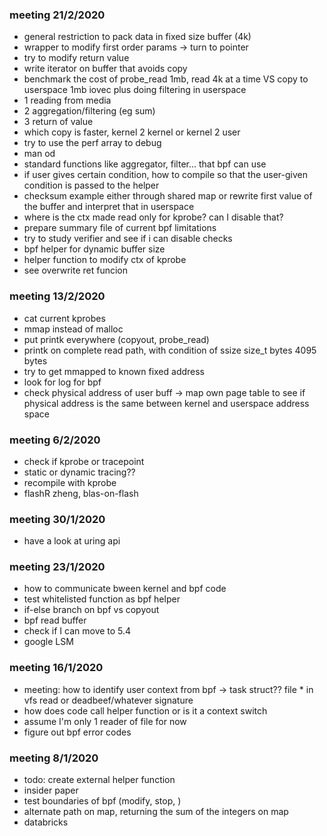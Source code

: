 ### meeting 21/2/2020
- general restriction to pack data in fixed size buffer (4k)
- wrapper to modify first order params -> turn to pointer
- try to modify return value
- write iterator on buffer that avoids copy
- benchmark the cost of probe_read 1mb, read 4k at a time VS copy to userspace 1mb iovec plus doing filtering in userspace
- 1 reading from media
- 2 aggregation/filtering (eg sum)
- 3 return of value
- which copy is faster, kernel 2 kernel or kernel 2 user
- try to use the perf array to debug
- man od
- standard functions like aggregator, filter... that bpf can use
- if user gives certain condition, how to compile so that the user-given condition is passed to the helper
- checksum example either through shared map or rewrite first value of the buffer and interpret that in userspace
- where is the ctx made read only for kprobe? can I disable that?
- prepare summary file of current bpf limitations
- try to study verifier and see if i can disable checks
- bpf helper for dynamic buffer size
- helper function to modify ctx of kprobe 
- see overwrite ret funcion

### meeting 13/2/2020
- cat current kprobes
- mmap instead of malloc
- put printk everywhere (copyout, probe_read)
- printk on complete read path, with condition of ssize  size_t bytes 4095 bytes
- try to get mmapped to known fixed address
- look for log for bpf
- check physical address of user buff -> map own page table to see if physical address is the same between kernel and userspace address space

### meeting 6/2/2020
- check if kprobe or tracepoint
- static or dynamic tracing??
- recompile with kprobe 
- flashR zheng, blas-on-flash 

### meeting 30/1/2020
- have a look at uring api

### meeting 23/1/2020
- how to communicate bween kernel and bpf code
- test whitelisted function as bpf helper
- if-else branch on bpf vs copyout
- bpf read buffer
- check if I can move to 5.4
- google LSM 

### meeting 16/1/2020
- meeting: how to identify user context from bpf -> task struct?? file * in vfs read or deadbeef/whatever signature
- how does code call helper function or is it a context switch
- assume I'm only 1 reader of file for now
- figure out bpf error codes

### meeting 8/1/2020
- todo: create external helper function 
- insider paper
- test boundaries of bpf (modify, stop, )
- alternate path on map, returning the sum of the integers on map
- databricks


